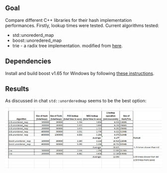## Goal

Compare different C++ libraries for their hash implementation performances. Firstly, lookup times were tested.
Current algorithms tested:

 * std::unorederd_map
 * boost::unoredered_map
 * trie  - a radix tree implementation. modified from [here](https://github.com/kephir4eg/trie).
 
 ## Dependencies
 
 Install and build boost v1.65 for Windows by following [these instructions](http://www.boost.org/doc/libs/1_65_0/more/getting_started/windows.html#build-from-the-visual-studio-ide).
 
 ## Results
 
 As discussed in chat `std::unorderedmap` seems to be the best option:
 
 ![chart](../charts/table.jpg)
 

